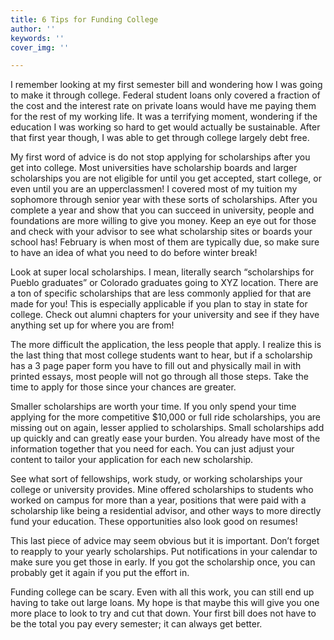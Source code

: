 ```yaml
---
title: 6 Tips for Funding College
author: ''
keywords: ''
cover_img: ''

---
```

I remember looking at my first semester bill and wondering how I was going to make it through college. Federal student loans only covered a fraction of the cost and the interest rate on private loans would have me paying them for the rest of my working life. It was a terrifying moment, wondering if the education I was working so hard to get would actually be sustainable. After that first year though, I was able to get through college largely debt free.

My first word of advice is do not stop applying for scholarships after you get into college. Most universities have scholarship boards and larger scholarships you are not eligible for until you get accepted, start college, or even until you are an upperclassmen! I covered most of my tuition my sophomore through senior year with these sorts of scholarships. After you complete a year and show that you can succeed in university, people and foundations are more willing to give you money. Keep an eye out for those and check with your advisor to see what scholarship sites or boards your school has! February is when most of them are typically due, so make sure to have an idea of what you need to do before winter break!

Look at super local scholarships. I mean, literally search “scholarships for Pueblo graduates” or Colorado graduates going to XYZ location. There are a ton of specific scholarships that are less commonly applied for that are made for you! This is especially applicable if you plan to stay in state for college. Check out alumni chapters for your university and see if they have anything set up for where you are from!

The more difficult the application, the less people that apply. I realize this is the last thing that most college students want to hear, but if a scholarship has a 3 page paper form you have to fill out and physically mail in with printed essays, most people will not go through all those steps. Take the time to apply for those since your chances are greater.

Smaller scholarships are worth your time. If you only spend your time applying for the more competitive $10,000 or full ride scholarships, you are missing out on again, lesser applied to scholarships. Small scholarships add up quickly and can greatly ease your burden. You already have most of the information together that you need for each. You can just adjust your content to tailor your application for each new scholarship.

See what sort of fellowships, work study, or working scholarships your college or university provides. Mine offered scholarships to students who worked on campus for more than a year, positions that were paid with a scholarship like being a residential advisor, and other ways to more directly fund your education. These opportunities also look good on resumes!

This last piece of advice may seem obvious but it is important. Don’t forget to reapply to your yearly scholarships. Put notifications in your calendar to make sure you get those in early. If you got the scholarship once, you can probably get it again if you put the effort in.

Funding college can be scary. Even with all this work, you can still end up having to take out large loans. My hope is that maybe this will give you one more place to look to try and cut that down. Your first bill does not have to be the total you pay every semester; it can always get better.